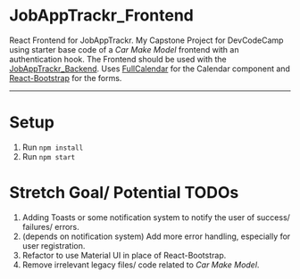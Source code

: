 # JobAppTrackr_Frontend

React Frontend for JobAppTrackr.
My Capstone Project for DevCodeCamp using starter base code of a _Car Make Model_ frontend with an authentication hook.
The Frontend should be used with the [JobAppTrackr_Backend](https://github.com/mukhsia/JobAppTrackr_Backend).
Uses [FullCalendar](https://github.com/fullcalendar/fullcalendar) for the Calendar component and [React-Bootstrap](https://github.com/react-bootstrap/react-bootstrap) for the forms.

---

# Setup

1. Run `npm install`
2. Run `npm start`

# Stretch Goal/ Potential TODOs

1. Adding Toasts or some notification system to notify the user of success/ failures/ errors.
2. (depends on notification system) Add more error handling, especially for user registration.
3. Refactor to use Material UI in place of React-Bootstrap.
4. Remove irrelevant legacy files/ code related to _Car Make Model_.
